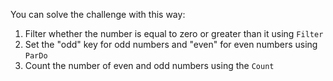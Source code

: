 <!--
Licensed under the Apache License, Version 2.0 (the "License");
you may not use this file except in compliance with the License.
You may obtain a copy of the License at
http://www.apache.org/licenses/LICENSE-2.0
Unless required by applicable law or agreed to in writing, software
distributed under the License is distributed on an "AS IS" BASIS,
WITHOUT WARRANTIES OR CONDITIONS OF ANY KIND, either express or implied.
See the License for the specific language governing permissions and
limitations under the License.
-->

You can solve the challenge with this way:
1. Filter whether the number is equal to zero or greater than it using `Filter`
2. Set the "odd" key for odd numbers and "even" for even numbers using `ParDo`
3. Count the number of even and odd numbers using the `Count`